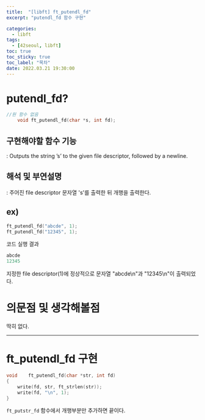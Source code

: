 ```yaml
---
title:  "[libft] ft_putendl_fd"
excerpt: "putendl_fd 함수 구현"

categories:
  - libft
tags:
  - [42seoul, libft]
toc: true
toc_sticky: true
toc_label: "목차"
date: 2022.03.21 19:30:00
---
```


# putendl_fd?

```c
//원 함수 없음
    void ft_putendl_fd(char *s, int fd);
```

## 구현해야할 함수 기능    
:  Outputs the string ’s’ to the given file descriptor, followed by a newline.    

## 해석 및 부연설명    
:  주어진 file descriptor 문자열 's'를 출력한 뒤 개행을 출력한다.    

## ex)    
```c
ft_putendl_fd("abcde", 1);
ft_putendl_fd("12345", 1);

```
코드 실행 결과
```c
abcde
12345
```
지정한 file descriptor(1)에 정상적으로 문자열 "abcde\n"과 "12345\n"이 출력되었다.    

# 의문점 및 생각해볼점    
딱히 없다.    

***

# ft_putendl_fd 구현

```c
void	ft_putendl_fd(char *str, int fd)
{
	write(fd, str, ft_strlen(str));
	write(fd, "\n", 1);
}  

```
`ft_putstr_fd` 함수에서 개행부분만 추가하면 끝이다.    
